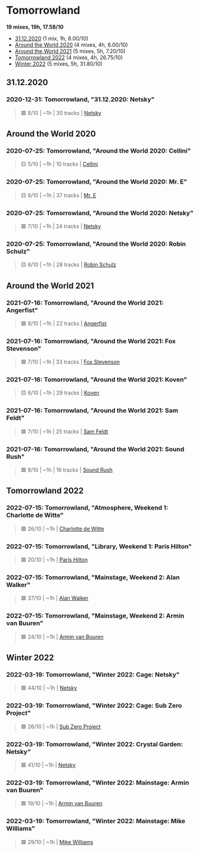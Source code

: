 # Tomorrowland

<!-- toc:start -->

**19 mixes, 19h, 17.58/10**

- [31.12.2020](#31.12.2020) (1 mix, 1h, 8.00/10)
- [Around the World 2020](#around-the-world-2020) (4 mixes, 4h, 6.00/10)
- [Around the World 2021](#around-the-world-2021) (5 mixes, 5h, 7.20/10)
- [Tomorrowland 2022](#tomorrowland-2022) (4 mixes, 4h, 26.75/10)
- [Winter 2022](#winter-2022) (5 mixes, 5h, 31.80/10)
<!-- toc:end -->

## 31.12.2020

### 2020-12-31: Tomorrowland, "31.12.2020: Netsky"

> 🟩 8/10 | ~1h | 30 tracks | [Netsky](https://rateyourmusic.com/artist/netsky)

## Around the World 2020

### 2020-07-25: Tomorrowland, "Around the World 2020: Cellini"

> 🟨 5/10 | ~1h | 10 tracks | [Cellini](https://rateyourmusic.com/artist/cellini)

### 2020-07-25: Tomorrowland, "Around the World 2020: Mr. E"

> 🟨 6/10 | ~1h | 37 tracks | [Mr. E](https://rateyourmusic.com/artist/mr-e-1)

### 2020-07-25: Tomorrowland, "Around the World 2020: Netsky"

> 🟩 7/10 | ~1h | 24 tracks | [Netsky](https://rateyourmusic.com/artist/netsky)

### 2020-07-25: Tomorrowland, "Around the World 2020: Robin Schulz"

> 🟨 6/10 | ~1h | 28 tracks | [Robin Schulz](https://rateyourmusic.com/artist/robin-schulz)

## Around the World 2021

### 2021-07-16: Tomorrowland, "Around the World 2021: Angerfist"

> 🟩 8/10 | ~1h | 22 tracks | [Angerfist](https://rateyourmusic.com/artist/angerfist)

### 2021-07-16: Tomorrowland, "Around the World 2021: Fox Stevenson"

> 🟩 7/10 | ~1h | 33 tracks | [Fox Stevenson](https://rateyourmusic.com/artist/fox-stevenson)

### 2021-07-16: Tomorrowland, "Around the World 2021: Koven"

> 🟨 6/10 | ~1h | 29 tracks | [Koven](https://rateyourmusic.com/artist/koven-1)

### 2021-07-16: Tomorrowland, "Around the World 2021: Sam Feldt"

> 🟩 7/10 | ~1h | 25 tracks | [Sam Feldt](https://rateyourmusic.com/artist/sam-feldt)

### 2021-07-16: Tomorrowland, "Around the World 2021: Sound Rush"

> 🟩 8/10 | ~1h | 16 tracks | [Sound Rush](https://rateyourmusic.com/artist/sound-rush)

## Tomorrowland 2022

### 2022-07-15: Tomorrowland, "Atmosphere, Weekend 1: Charlotte de Witte"

> 🟪 26/10 | ~1h | [Charlotte de Witte](https://rateyourmusic.com/artist/charlotte-de-witte)

### 2022-07-15: Tomorrowland, "Library, Weekend 1: Paris Hilton"

> 🟪 20/10 | ~1h | [Paris Hilton](https://rateyourmusic.com/artist/paris-hilton)

### 2022-07-15: Tomorrowland, "Mainstage, Weekend 2: Alan Walker"

> 🟪 37/10 | ~1h | [Alan Walker](https://rateyourmusic.com/artist/alan-walker)

### 2022-07-15: Tomorrowland, "Mainstage, Weekend 2: Armin van Buuren"

> 🟪 24/10 | ~1h | [Armin van Buuren](https://rateyourmusic.com/artist/armin-van-buuren)

## Winter 2022

### 2022-03-19: Tomorrowland, "Winter 2022: Cage: Netsky"

> 🟪 44/10 | ~1h | [Netsky](https://rateyourmusic.com/artist/netsky)

### 2022-03-19: Tomorrowland, "Winter 2022: Cage: Sub Zero Project"

> 🟪 26/10 | ~1h | [Sub Zero Project](https://rateyourmusic.com/artist/sub-zero-project)

### 2022-03-19: Tomorrowland, "Winter 2022: Crystal Garden: Netsky"

> 🟪 41/10 | ~1h | [Netsky](https://rateyourmusic.com/artist/netsky)

### 2022-03-19: Tomorrowland, "Winter 2022: Mainstage: Armin van Buuren"

> 🟪 19/10 | ~1h | [Armin van Buuren](https://rateyourmusic.com/artist/armin-van-buuren)

### 2022-03-19: Tomorrowland, "Winter 2022: Mainstage: Mike Williams"

> 🟪 29/10 | ~1h | [Mike Williams](https://rateyourmusic.com/artist/mike-williams)
